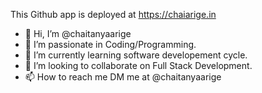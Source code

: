 This Github app is deployed at https://chaiarige.in

- 👋 Hi, I’m @chaitanyaarige
- 👀 I’m passionate in Coding/Programming.
- 🌱 I’m currently learning software developement cycle.
- 💞️ I’m looking to collaborate on Full Stack Development.
- 📫 How to reach me DM me at @chaitanyaarige

<!---
chaitanyaarige/chaitanyaarige is a ✨ special ✨ repository because its `README.md` (this file) appears on your GitHub profile.
You can click the Preview link to take a look at your changes.
--->
